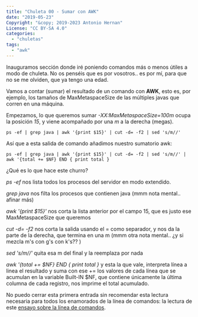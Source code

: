 ```yaml
---
title: "Chuleta 00 - Sumar con AWK"
date: "2019-05-23"
Copyright: "&copy; 2019-2023 Antonio Hernan"
License: "CC BY-SA 4.0"
categories: 
  - "chuletas"
tags: 
  - "awk"
---
```


Inauguramos sección donde iré poniendo comandos más o menos útiles a modo de chuleta. No os penséis que es por vosotros.. es por mí, para que no se me olviden, que ya tengo una edad.

Vamos a contar (sumar) el resultado de un comando con **AWK**, esto es, por ejemplo, los tamaños de MaxMetaspaceSize de las múltiples javas que corren en una máquina.

Empezamos, lo que queremos sumar _\-XX:MaxMetaspaceSize=100m_ ocupa la posición _15_, y viene acompañado por una _m_ a la derecha (megas).

`ps -ef | grep java | awk '{print $15}' | cut -d= -f2 | sed 's/m//'`

Así que a esta salida de comando añadimos nuestro sumatorio awk:

`ps -ef | grep java | awk '{print $15}' | cut -d= -f2 | sed 's/m//' | awk '{total += $NF} END { print total }`

¿Qué es lo que hace este churro?

_ps -ef_ nos lista todos los procesos del servidor en modo extendido.

_grep java_ nos filta los procesos que contienen java (mmm nota mental.. afinar más)

_awk '{print $15}'_ nos corta la lista anterior por el campo 15, que es justo ese MaxMetaspaceSize que queremos

_cut -d= -f2_ nos corta la salida usando el = como separador, y nos da la parte de la derecha, que termina en una m (mmm otra nota mental.. ¿y si mezcla m's con g's con k's?? )

_sed 's/m//'_ quita esa m del final y la reemplaza por nada

_awk '{total += $NF} END { print total }_ y esta la que vale, interpreta línea a linea el resultado y suma con ese += los valores de cada línea que se acumulan en la variable Built-IN $NF, que contiene únicamente la última columna de cada registro, nos imprime el total acumulado.

No puedo cerrar esta primera entrada sin recomendar esta lectura necesaria para todos los enamorados de la línea de comandos: la lectura de este [ensayo sobre la línea de comandos](https://es.wikipedia.org/wiki/En_el_principio_fue_la_l%C3%ADnea_de_comandos).
